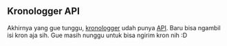 ## Kronologger API

Akhirnya yang gue tunggu, <a href="http://kronologger.com">kronologger</a> udah punya <a href="http://kronologger.com/API/">API</a>. Baru bisa ngambil isi kron aja sih. Gue masih nunggu untuk bisa ngirim kron nih :D

<!-- {"time": "2007-09-18 06:55:34", "title": "Kronologger API"} -->
